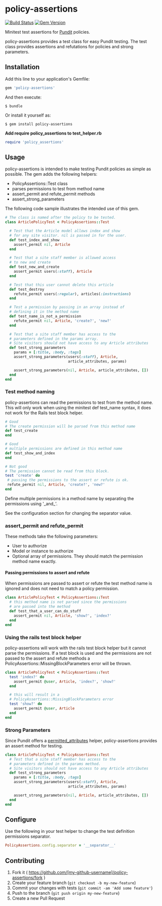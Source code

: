 # policy-assertions
[![Build Status](https://circleci.com/gh/ProctorU/policy-assertions.svg?style=shield&circle-token=7084a829c9e63b415f59e627d9e4ee90db7d2afa)](https://circleci.com/gh/ProctorU/policy-assertions) [![Gem Version](https://badge.fury.io/rb/policy-assertions.svg)](https://badge.fury.io/rb/policy-assertions)

Minitest test assertions for [Pundit](https://github.com/elabs/pundit) policies.

policy-assertions provides a test class for easy Pundit testing. The test class provides assertions and refutations for policies and strong parameters.

## Installation

Add this line to your application's Gemfile:

```ruby
gem 'policy-assertions'
```

And then execute:

    $ bundle

Or install it yourself as:

    $ gem install policy-assertions

**Add require policy\_assertions to test\_helper.rb**

```ruby
require 'policy_assertions'
```

## Usage

policy-assertions is intended to make testing Pundit policies as simple as possible. The gem adds the following helpers:

- PolicyAssertions::Test class
- parses permissions to test from method name
- assert\_permit and refute\_permit methods
- assert\_strong\_parameters

The following code sample illustrates the intended use of this gem.

```ruby
# The class is named after the policy to be tested.
class ArticlePolicyTest < PolicyAssertions::Test

  # Test that the Article model allows index and show
  # for any site visitor. nil is passed in for the user.
  def test_index_and_show
    assert_permit nil, Article
  end

  # Test that a site staff member is allowed access
  # to new and create
  def test_new_and_create
    assert_permit users(:staff), Article
  end

  # Test that this user cannot delete this article
  def test_destroy
    refute_permit users(:regular), articles(:instructions)
  end

  # Test a permission by passing in an array instead of
  # defining it in the method name
  def test_name_is_not_a_permission
    refute_permit nil, Article, 'create?', 'new?'
  end

  # Test that a site staff member has access to the
  # parameters defined in the params array.
  # Site visitors should not have access to any Article attributes
  def test_strong_parameters
    params = [:title, :body, :tags]
    assert_strong_parameters(users(:staff), Article,
                             article_attributes, params)

    assert_strong_parameters(nil, Article, article_attributes, [])
  end
end
```

### Test method naming
policy-assertions can read the permissions to test from the method name. This will only work when using the minitest def test_name syntax, it does not work for the Rails test block helper.

```ruby
# Good
# The create permission will be parsed from this method name
def test_create
end

# Good
# multiple permissions are defined in this method name
def test_show_and_index
end

# Not good
# The permission cannot be read from this block.
test 'create' do
 # passing the permissions to the assert or refute is ok.
 refute_permit nil, Article, 'create?', 'new?'
end
```
Define multiple permissions in a method name by separating the permissions using '\_and\_'.

See the configuration section for changing the separator value.

### assert\_permit and refute\_permit
These methods take the following parameters:

- User to authorize
- Model or instance to authorize
- Optional array of permissions. They should match the permission method name exactly.

#### Passing permissions to assert and refute
When permissions are passed to assert or refute the test method name is ignored and does not need to match a policy permission.

```ruby
class ArticlePolicyTest < PolicyAssertions::Test
  # this method name is not parsed since the permissions
  # are passed into the method
  def test_that_a_user_can_do_stuff
    assert_permit nil, Article, 'show?', 'index?'
  end
end
```

### Using the rails test block helper
policy-assertions will work with the rails test block helper but it cannot parse the permissions. If a test block is used and the permissions are not passed to the assert and refute methods a PolicyAssertions::MissingBlockParameters error will be thrown.

```ruby
class ArticlePolicyTest < PolicyAssertions::Test
  test 'index?' do
    assert_permit @user, Article, 'index?', 'show?'
  end

  # this will result in a
  # PolicyAssertions::MissingBlockParameters error
  test 'show?' do
    assert_permit @user, Article
  end
end
```

### Strong Parameters
Since Pundit offers a [permitted_attributes](https://github.com/elabs/pundit#strong-parameters) helper, policy-assertions provides an assert method for testing.

```ruby
class ArticlePolicyTest < PolicyAssertions::Test
  # Test that a site staff member has access to the
  # parameters defined in the params method.
  # Site visitors should not have access to any Article attributes
  def test_strong_parameters
    params = [:title, :body, :tags]
    assert_strong_parameters(users(:staff), Article,
                             article_attributes, params)

    assert_strong_parameters(nil, Article, article_attributes, [])
  end
end
```
## Configure
Use the following in your test helper to change the test definition permissions separator.

```ruby
PolicyAssertions.config.separator = '__separator__'
```

## Contributing

1. Fork it ( https://github.com/[my-github-username]/policy-assertions/fork )
2. Create your feature branch (`git checkout -b my-new-feature`)
3. Commit your changes with tests (`git commit -am 'Add some feature'`)
4. Push to the branch (`git push origin my-new-feature`)
5. Create a new Pull Request
